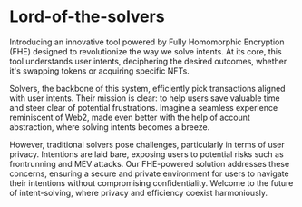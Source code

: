 # Lord-of-the-solvers
Introducing an innovative tool powered by Fully Homomorphic Encryption (FHE) designed to revolutionize the way we solve intents. At its core, this tool understands user intents, deciphering the desired outcomes, whether it's swapping tokens or acquiring specific NFTs.

Solvers, the backbone of this system, efficiently pick transactions aligned with user intents. Their mission is clear: to help users save valuable time and steer clear of potential frustrations. Imagine a seamless experience reminiscent of Web2, made even better with the help of account abstraction, where solving intents becomes a breeze.

However, traditional solvers pose challenges, particularly in terms of user privacy. Intentions are laid bare, exposing users to potential risks such as frontrunning and MEV attacks. Our FHE-powered solution addresses these concerns, ensuring a secure and private environment for users to navigate their intentions without compromising confidentiality. Welcome to the future of intent-solving, where privacy and efficiency coexist harmoniously.
